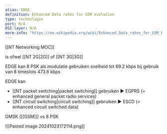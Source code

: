 ```yaml
---
alias: EDGE
definition: Enhanced Data rates for GSM evolution 
type: technologie
port: N/A
OSI-layer: N/A
more-info: "https://en.wikipedia.org/wiki/Enhanced_Data_rates_for_GSM_Evolution"
---
```

[[NT Networking MOC]]

is ofwel [[NT 2G|2G]] of [[NT 3G|3G]]

EDGE kan 8 PSK als modulatie gebruiken
snelheid tot 69.2 kbps
bij gebruik van 8 timeslots 473.6 kbps

EDGE kan
- [[NT packet switching|packet switching]] gebruiken ▶ EGPRS (= enhanced general packet radio services)
- [[NT circuit switching|circuit switching]] gebruiken ▶ ESCD (= enhanced circuit switched data)

GMSK ([[GSM]]) vs 8 PSK 

![[Pasted image 20241023172114.png]]
 